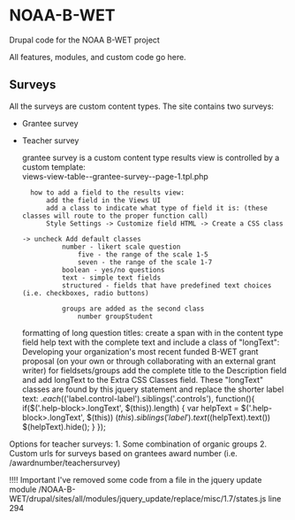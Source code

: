 NOAA-B-WET
==========

Drupal code for the NOAA B-WET project

All features, modules, and custom code go here.

Surveys
-------

All the surveys are custom content types. The site contains two surveys:
* Grantee survey
* Teacher survey
	
	grantee survey is a custom content type
	results view is controlled by a custom template:	
		views-view-table--grantee-survey--page-1.tpl.php

		how to add a field to the results view:
			add the field in the Views UI
			add a class to indicate what type of field it is: (these classes will route to the proper function call)
			Style Settings -> Customize field HTML -> Create a CSS class
																						 -> uncheck Add default classes
				number - likert scale question
					five - the range of the scale 1-5
					seven - the range of the scale 1-7
				boolean - yes/no questions
				text - simple text fields
				structured - fields that have predefined text choices (i.e. checkboxes, radio buttons)

				groups are added as the second class
					number groupStudent

	formatting of long question titles:
		create a span with in the content type field help text with the complete text and include a class of "longText":
			<span class="longText">Developing your organization's most recent funded B-WET grant proposal (on your own or through collaborating with an external grant writer)</span>
		for fieldsets/groups add the complete title to the Description field and add longText to the Extra CSS Classes field.
		These "longText" classes are found by this jquery statement and replace the shorter label text:
			  $.each($('label.control-label').siblings('.controls'), function(){
			    if($('.help-block>.longText', $(this)).length) {
			      var helpText  = $('.help-block>.longText', $(this))
			      $(this).siblings('label').text($(helpText).text())
			      $(helpText).hide();
				    }
			  });

Options for teacher surveys:
	1. Some combination of organic groups
	2. Custom urls for surveys based on grantees award number (i.e. /awardnumber/teachersurvey)

!!!! Important
I've removed some code from a file in the jquery update module
/NOAA-B-WET/drupal/sites/all/modules/jquery_update/replace/misc/1.7/states.js 
line 294